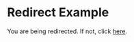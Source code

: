 # Redirect Example

You are being redirected. If not, click [here](https://example.com).

<script type="text/javascript">
    window.location.href = "https://example.com";
</script>
